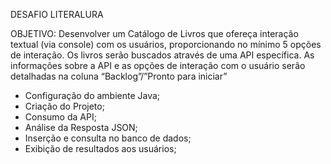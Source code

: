 DESAFIO LITERALURA

OBJETIVO: Desenvolver um Catálogo de Livros que ofereça interação textual (via console) com os usuários, proporcionando no mínimo 5 opções de interação. Os livros serão buscados através de uma API específica. As informações sobre a API e as opções de interação com o usuário serão detalhadas na coluna “Backlog”/”Pronto para iniciar”

- Configuração do ambiente Java;
- Criação do Projeto;
- Consumo da API;
- Análise da Resposta JSON;
- Inserção e consulta no banco de dados;
- Exibição de resultados aos usuários;
